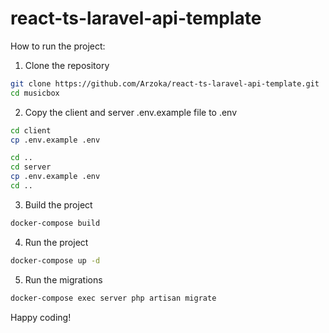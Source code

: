 # react-ts-laravel-api-template

How to run the project:

1. Clone the repository
```bash
git clone https://github.com/Arzoka/react-ts-laravel-api-template.git
cd musicbox
```

2. Copy the client and server .env.example file to .env
```bash
cd client
cp .env.example .env
```

```bash
cd ..
cd server
cp .env.example .env
cd ..
```

3. Build the project
```bash
docker-compose build
```

4. Run the project
```bash
docker-compose up -d
```

5. Run the migrations
```bash
docker-compose exec server php artisan migrate
```

Happy coding!
